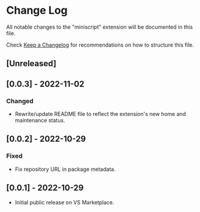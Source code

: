 # Change Log
All notable changes to the "miniscript" extension will be documented in this file.

Check [Keep a Changelog](http://keepachangelog.com/) for recommendations on how to structure this file.

## [Unreleased]

## [0.0.3] - 2022-11-02
### Changed
- Rewrite/update README file to reflect the extension's new home and maintenance status.

## [0.0.2] - 2022-10-29
### Fixed
- Fix repository URL in package metadata.

## [0.0.1] - 2022-10-29
- Initial public release on VS Marketplace.